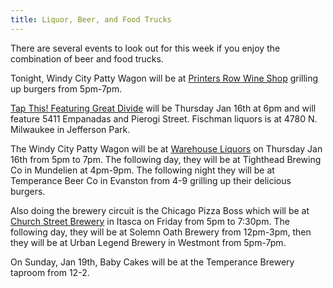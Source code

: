 ```yaml
---
title: Liquor, Beer, and Food Trucks
---
```

There are several events to look out for this week if you enjoy the combination of beer and food trucks.

Tonight, Windy City Patty Wagon will be at [Printers Row Wine Shop](http://www.printersrowwine.com/) grilling up burgers from 5pm-7pm.

[Tap This! Featuring Great Divide](http://www.fischmanliquors.com/2014/01/tap-this-featuring-great-divide.html) will be Thursday Jan 16th at 6pm and will feature 5411 Empanadas and Pierogi Street. Fischman liquors is at 4780 N. Milwaukee in Jefferson Park.

The Windy City Patty Wagon will be at [Warehouse Liquors](http://www.warehouseliquors.com/) on Thursday Jan 16th from 5pm to 7pm. The following day, they will be at Tighthead Brewing Co in Mundelien at 4pm-9pm. The following night they will be at Temperance Beer Co in Evanston from 4-9 grilling up their delicious burgers.

Also doing the brewery circuit is the Chicago Pizza Boss which will be at [Church Street Brewery](http://www.churchstreetbrew.com/) in Itasca on Friday from 5pm to 7:30pm. The following day, they will be at Solemn Oath Brewery from 12pm-3pm, then they will be at Urban Legend Brewery in Westmont from 5pm-7pm.

On Sunday, Jan 19th, Baby Cakes will be at the Temperance Brewery taproom from 12-2.